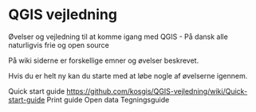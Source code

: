 QGIS vejledning
===============

Øvelser og vejledning til at komme igang med QGIS - På dansk alle naturligvis frie og open source

På wiki siderne er forskellige emner og øvelser beskrevet. 

Hvis du er helt ny kan du starte med at løbe nogle af øvelserne igennem.

Quick start guide https://github.com/kosgis/QGIS-vejledning/wiki/Quick-start-guide
Print guide
Open data
Tegningsguide

